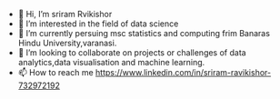 - 👋 Hi, I’m sriram Rvikishor
- 👀 I’m interested in the field of data science
- 🌱 I’m currently persuing msc statistics and computing frim Banaras Hindu University,varanasi.
- 💞️ I’m looking to collaborate on projects or challenges of data analytics,data visualisation and machine learning.
- 📫 How to reach me https://www.linkedin.com/in/sriram-ravikishor-732972192

<!---
kishorsrk99/kishorsrk99 is a ✨ special ✨ repository because its `README.md` (this file) appears on your GitHub profile.
You can click the Preview link to take a look at your changes.
--->
